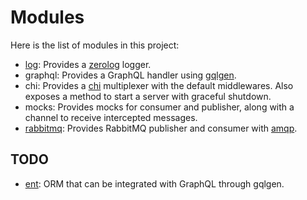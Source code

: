 # Modules

Here is the list of modules in this project:

- [log](./logs.md): Provides a [zerolog](https://github.com/rs/zerolog) logger.
- graphql: Provides a GraphQL handler using [gqlgen](https://gqlgen.com/).
- chi: Provides a [chi](https://go-chi.io/#/) multiplexer with the default
       middlewares. Also exposes a method to start a server with graceful
       shutdown.
- mocks: Provides mocks for consumer and publisher, along with a channel to
         receive intercepted messages.
- [rabbitmq](./events.md): Provides RabbitMQ publisher and consumer with
            [amqp]("https://github.com/rabbitmq/amqp091-go").

## TODO

- [ent](https://entgo.io/): ORM that can be integrated with GraphQL through
  gqlgen.
